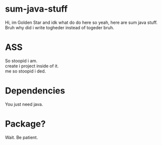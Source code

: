 # sum-java-stuff
Hi, im Golden Star and idk what do do here so yeah, here are sum java stuff.  
Bruh why did i write togheder instead of togeder bruh.
# ASS
So stoopid i am.  
create i project inside of it.  
me so stoopid i ded.  
# Dependencies
You just need java.  
# Package?
Wait. Be patient.